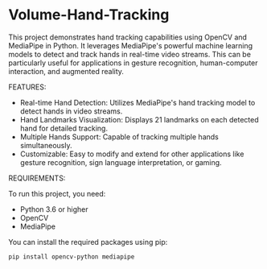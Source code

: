 # Volume-Hand-Tracking


This project demonstrates hand tracking capabilities using OpenCV and MediaPipe in Python. It leverages MediaPipe's powerful machine learning models to detect and track hands in real-time video streams. This can be particularly useful for applications in gesture recognition, human-computer interaction, and augmented reality.

FEATURES:

- Real-time Hand Detection: Utilizes MediaPipe's hand tracking model to detect hands in video streams.
- Hand Landmarks Visualization: Displays 21 landmarks on each detected hand for detailed tracking.
- Multiple Hands Support: Capable of tracking multiple hands simultaneously.
- Customizable: Easy to modify and extend for other applications like gesture recognition, sign language interpretation, or gaming.

REQUIREMENTS:

To run this project, you need:
- Python 3.6 or higher
- OpenCV
- MediaPipe

You can install the required packages using pip:

```bash
pip install opencv-python mediapipe

